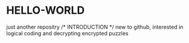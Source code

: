# HELLO-WORLD
just another repositry
/* INTRODUCTION */
new to github,
interested in logical coding and decrypting encrypted puzzles
